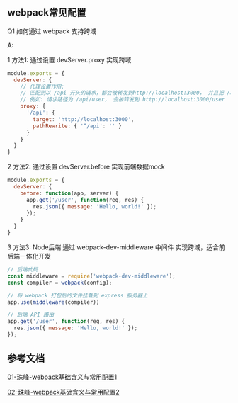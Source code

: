 ## webpack常见配置

Q1 如何通过 webpack 支持跨域

A: <br/>

1 方法1: 通过设置 devServer.proxy 实现跨域

```js
module.exports = {
  devServer: {
    // 代理设置作用:
    // 匹配到以 /api 开头的请求，都会被转发到http://localhost:3000， 并且把 /api 替换为空
    // 例如: 请求路径为 /api/user， 会被转发到 http://localhost:3000/user
    proxy: {
      '/api': {
        target: 'http://localhost:3000',
        pathRewrite: { '^/api': '' }
      }
    }
  }
}
```

2 方法2: 通过设置 devServer.before 实现前端数据mock

```js
module.exports = {
  devServer: {
    before: function(app, server) {
      app.get('/user', function(req, res) {
        res.json({ message: 'Hello, world!' });
      });
    }
  }
}
```

3 方法3: Node后端 通过 webpack-dev-middleware 中间件 实现跨域，适合前后端一体化开发

```js
// 后端代码
const middleware = require('webpack-dev-middleware');
const compiler = webpack(config);

// 将 webpack 打包后的文件挂载到 express 服务器上
app.use(middleware(compiler))

// 后端 API 路由
app.get('/user', function(req, res) {
  res.json({ message: 'Hello, world!' });
});
```


## 参考文档

[01-珠峰-webpack基础含义与常用配置1](http://www.zhufengpeixun.com/strong/html/26.webpack-1-basic.html)

[02-珠峰-webpack基础含义与常用配置2](http://www.zhufengpeixun.com/strong/html/103.1.webpack-usage.html)